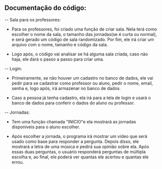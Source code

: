 ## **Documentação do código:**

-- Sala para os professores:

- Para os professores, foi criado uma função de criar sala. Nela terá como escolher o nome da sala, o tamanho das jornadas(se é curta ou normal), e será gerado um código de sala randomizado. Por fim, ele irá criar um arquivo com o nome, tamanho e código da sala.

- Logo após, o código vai analisar se há alguma sala criada, caso não haja, ele dará o passo a passo para criar uma.


-- Login:

- Primeiramente, se não houver um cadastro no banco de dados, ele vai pedir para se cadastrar como professor ou aluno, pedir o nome, email, senha e, logo após, irá armazenar no banco de dados.

- Caso a pessoa já tenha cadastro, ela irá para a tela de login e usará o banco de dados para conferir o dados do aluno ou professor.

-- Jornadas:

- Tem uma função chamada "INICIO"e ela mostrará as jornadas disponíveis para o aluno escolher.

- Após escolher a jornada, o programa irá mostrar um vídeo que será usado como base para responder a pergunta. Depois disso, ele mostrará a letra de uma música e pedirá sua opinião sobre ela. Após essas duas perguntas, o usuário responderá perguntas de múltipla escolha e, ao final, ele poderá ver quantas ele acertou e quantas ele errou.
